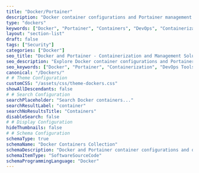 ```yaml
---
title: "Docker/Portainer"
description: "Docker container configurations and Portainer management guides."
type: "dockers"
keywords: ["Docker", "Portainer", "Containers", "DevOps", "Containerization", "Microservices", "Docker Compose", "Kubernetes", "CI/CD", "Cloud Computing", "Virtualization", "Infrastructure", "Automation", "Deployment", "Scalability", "Networking", "Security"]
layout: "section-list"
draft: false
tags: ["Security"]
categories: ["Docker"]
seo_title: "Docker and Portainer - Containerization and Management Solutions"
seo_description: "Explore Docker container configurations and Portainer management guides to streamline your DevOps workflow."
seo_keywords: ["Docker", "Portainer", "Containerization", "DevOps Tools", "Microservices", "Docker Compose", "Kubernetes", "CI/CD Pipelines", "Cloud Computing", "Virtualization", "Infrastructure Automation", "Deployment Strategies", "Scalability Solutions", "Container Networking", "Container Security"]
canonical: "/Dockers/"
# # Theme Configuration
customCSS: "/assets/css/theme-dockers.css"
showAllDescendants: false
# # Search Configuration
searchPlaceholder: "Search Docker containers..."
searchResultLabel: "container"
searchNoResultsTitle: "Containers"
disableSearch: false
# # Display Configuration
hideThumbnails: false
# # Schema Configuration
schemaType: true
schemaName: "Docker Containers Collection"
schemaDescription: "Docker and Portainer container configurations and documentation"
schemaItemType: "SoftwareSourceCode"
schemaProgrammingLanguage: "Docker"
---
```

